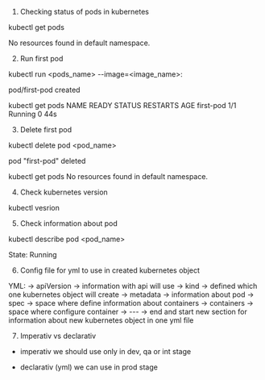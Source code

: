 1) Checking status of pods in kubernetes

kubectl get pods 

No resources found in default namespace.

2) Run first pod

kubectl run <pods_name> --image=<image_name>:<version>

pod/first-pod created

kubectl get pods 
NAME        READY   STATUS    RESTARTS   AGE
first-pod   1/1     Running   0          44s

3) Delete first pod

kubectl delete pod <pod_name>

pod "first-pod" deleted

kubectl get pods
No resources found in default namespace.

4) Check kubernetes version

kubectl vesrion

5) Check information about pod

kubectl describe pod <pod_name>

State:          Running

6) Config file for yml to use in created kubernetes object

YML:
-> apiVersion -> information with api will use
-> kind -> defined which one kubernetes object will create
-> metadata -> information about pod 
-> spec -> space where define information about containers
-> containers -> space where configure container
-> --- -> end and start new section for information about new kubernetes object in one yml file

7) Imperativ vs declarativ

- imperativ we should use only in dev, qa or int stage

- declarativ (yml) we can use in prod stage